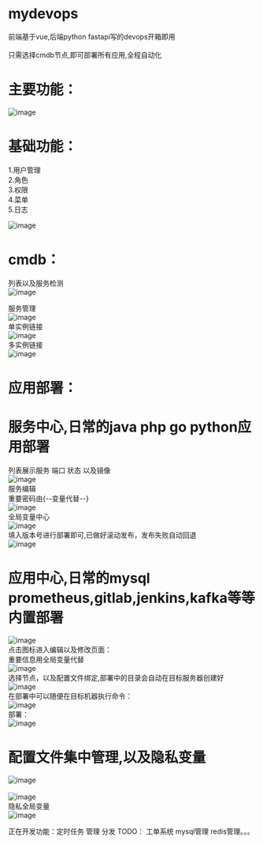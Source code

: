 

# mydevops

前端基于vue,后端python fastapi写的devops开箱即用<br/><br/>
只需选择cmdb节点,即可部署所有应用,全程自动化<br/>

# 主要功能：<br/>
![image](https://user-images.githubusercontent.com/97171025/150096167-9912dd56-8d18-46e3-8753-48563d7090ba.png)

# 基础功能：<br/>
1.用户管理<br/>
2.角色<br/>
3.权限<br/>
4.菜单<br/>
5.日志<br/>

![image](https://user-images.githubusercontent.com/97171025/150096390-c9461c45-6360-4b50-ad5f-c924ba932390.png)<br/>


# cmdb：<br/>
列表以及服务检测<br/>
![image](https://user-images.githubusercontent.com/97171025/150096854-ffa96ec6-2f92-4ead-bf7b-b4d9fc291827.png)<br/>

服务管理<br/>
![image](https://user-images.githubusercontent.com/97171025/150097030-fef25871-c863-448f-89c1-04b23b420118.png)<br/>
单实例链接<br/>
![image](https://user-images.githubusercontent.com/97171025/150097258-3680c6a2-4900-4a3c-9f61-2ba7e69b6892.png)<br/>
多实例链接<br/>
![image](https://user-images.githubusercontent.com/97171025/150097384-48a1b2c7-5d49-4324-9873-aaf7c7a4e5ea.png)<br/>

# 应用部署：<br/>
# 服务中心,日常的java php go python应用部署<br/>
列表展示服务 端口 状态 以及镜像<br/>
![image](https://user-images.githubusercontent.com/97171025/150097768-5475cdd0-7766-4822-a7fc-064ef1dd20a8.png)<br/>
服务编辑<br/> 重要密码由{--变量代替--}<br/>
![image](https://user-images.githubusercontent.com/97171025/150098345-7eea64b9-9114-432f-939f-398dbe51ca29.png)<br/>
全局变量中心<br/>
![image](https://user-images.githubusercontent.com/97171025/150098678-9ae28468-24aa-4b4a-b1f7-04f0a0bec516.png)<br/>
填入版本号进行部署即可,已做好滚动发布，发布失败自动回退<br/>
![image](https://user-images.githubusercontent.com/97171025/150099858-bdbe769b-f5b9-445c-a10c-3d2c853b404e.png)<br/>

# 应用中心,日常的mysql prometheus,gitlab,jenkins,kafka等等内置部署<br/>
![image](https://user-images.githubusercontent.com/97171025/150100372-d96b360d-0473-4620-97f5-51a658fd2c5b.png)<br/>
点击图标进入编辑以及修改页面：<br/>
重要信息用全局变量代替<br/>
![image](https://user-images.githubusercontent.com/97171025/150100658-b450582c-beb5-4814-8e8c-e8696c186d05.png)<br/>
选择节点，以及配置文件绑定,部署中的目录会自动在目标服务器创建好<br/>
![image](https://user-images.githubusercontent.com/97171025/150100806-c0c9c64e-5d97-436b-9878-87fadfc9f232.png)<br/>
在部署中可以随便在目标机器执行命令：<br/>
![image](https://user-images.githubusercontent.com/97171025/150101272-4ff99c6a-ae82-4c4f-add6-f4c57c72e79a.png)<br/>
部署：<br/>
![image](https://user-images.githubusercontent.com/97171025/150101457-e71aad0f-af01-4ccc-9a5d-3df96cdaf485.png)<br/>

# 配置文件集中管理,以及隐私变量<br/>
![image](https://user-images.githubusercontent.com/97171025/150101667-e900c3c6-d35d-4c65-ade2-a4169eccc3c3.png)<br/>
<br/>
![image](https://user-images.githubusercontent.com/97171025/150101753-158b8798-7820-4fc7-8fd2-9a814ffa0a52.png)<br/>
隐私全局变量<br/>
![image](https://user-images.githubusercontent.com/97171025/150101830-82727824-3e18-4128-a70d-046bebc26895.png)<br/>


正在开发功能：定时任务 管理 分发
TODO：
工单系统 mysql管理 redis管理。。。








